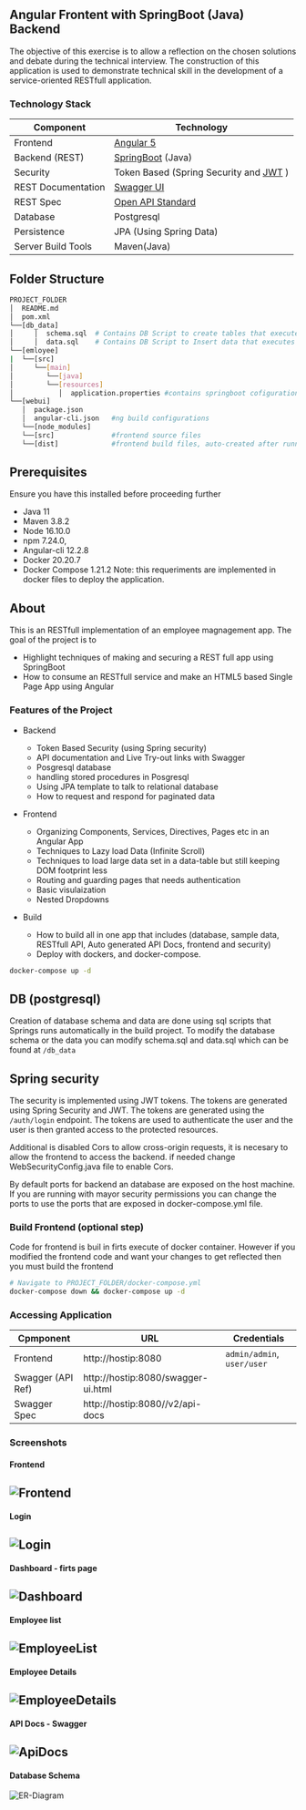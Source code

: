 ## Angular Frontent with SpringBoot (Java) Backend
The objective of this exercise is to allow a reflection on the chosen solutions and debate during the technical interview. The construction of this application is used to demonstrate technical skill in the development of a service-oriented RESTfull application.

### Technology Stack
Component         | Technology
---               | ---
Frontend          | [Angular 5](https://github.com/angular/angular)
Backend (REST)    | [SpringBoot](https://projects.spring.io/spring-boot) (Java)
Security          | Token Based (Spring Security and [JWT](https://github.com/auth0/java-jwt) )
REST Documentation| [Swagger UI](https://github.com/springfox/springfox)
REST Spec         | [Open API Standard](https://www.openapis.org/) 
Database          | Postgresql
Persistence       | JPA (Using Spring Data)
Server Build Tools| Maven(Java)

## Folder Structure
```bash
PROJECT_FOLDER
│  README.md
│  pom.xml
└──[db_data]
│     │  schema.sql  # Contains DB Script to create tables that executes during the App 
│     │  data.sql    # Contains DB Script to Insert data that executes during the App 
└──[emloyee]
|  └──[src]    
│     └──[main]      
│        └──[java]      
│        └──[resources]
│           │  application.properties #contains springboot cofigurations
└──[webui]
   │  package.json     
   │  angular-cli.json   #ng build configurations
   └──[node_modules]
   └──[src]              #frontend source files
   └──[dist]             #frontend build files, auto-created after running angular build: ng -build
```

## Prerequisites
Ensure you have this installed before proceeding further
- Java 11
- Maven 3.8.2
- Node 16.10.0
- npm 7.24.0,   
- Angular-cli 12.2.8
- Docker 20.20.7
- Docker Compose 1.21.2
Note: this requeriments are implemented in docker files to deploy the application.

## About
This is an RESTfull implementation of an employee magnagement app.
The goal of the project is to 
- Highlight techniques of making and securing a REST full app using SpringBoot
- How to consume an RESTfull service and make an HTML5 based Single Page App using Angular

### Features of the Project
* Backend
  * Token Based Security (using Spring security)
  * API documentation and Live Try-out links with Swagger 
  * Posgresql database
  * handling stored procedures in Posgresql
  * Using JPA template to talk to relational database
  * How to request and respond for paginated data 

* Frontend
  * Organizing Components, Services, Directives, Pages etc in an Angular App
  * Techniques to Lazy load Data (Infinite Scroll)
  * Techniques to load large data set in a data-table but still keeping DOM footprint less
  * Routing and guarding pages that needs authentication
  * Basic visulaization
  * Nested Dropdowns

* Build
  * How to build all in one app that includes (database, sample data, RESTfull API, Auto generated API Docs, frontend and security)
  * Deploy with dockers, and docker-compose.
  
```bash
docker-compose up -d
```
## DB (postgresql)
Creation of database schema and data are done using sql scripts that Springs runs automatically in the build project. To modify the database schema or the data you can modify schema.sql and data.sql which can be found at `/db_data`

## Spring security
The security is implemented using JWT tokens. The tokens are generated using Spring Security and JWT. The tokens are generated using the `/auth/login` endpoint. The tokens are used to authenticate the user and the user is then granted access to the protected resources.

Additional is disabled Cors to allow cross-origin requests, it is necesary to allow the frontend to access the backend. if needed change WebSecurityConfig.java file to enable Cors.

By default ports for backend an database are exposed on the host machine. If you are running with mayor security permissions you can change the ports to use the ports that are exposed in docker-compose.yml file.

### Build Frontend (optional step)
Code for frontend is buil in firts execute of docker container. However if you modified the frontend code and want your changes to get reflected then you must build the frontend 
```bash
# Navigate to PROJECT_FOLDER/docker-compose.yml
docker-compose down && docker-compose up -d
```
### Accessing Application
Cpmponent         | URL                                      | Credentials
---               | ---                                      | ---
Frontend          |  http://hostip:8080                      | `admin/admin`, `user/user`
Swagger (API Ref) |  http://hostip:8080/swagger-ui.html      | 
Swagger Spec      |  http://hostip:8080//v2/api-docs         |

### Screenshots
#### Frontend
![Frontend](/images/frontend.png?raw=true)
---
#### Login
![Login](/images/login.png?raw=true)
---
#### Dashboard - firts page
![Dashboard](/images/dashboard.png?raw=true)
---
#### Employee list
![EmployeeList](/images/employee_list.png?raw=true)
---
#### Employee Details
![EmployeeDetails](/images/employee-detail.png?raw=true)
---
#### API Docs - Swagger
![ApiDocs](/images/backend.png?raw=true)
---
#### Database Schema
![ER-Diagram](/images/db_schema.png?raw=true)
